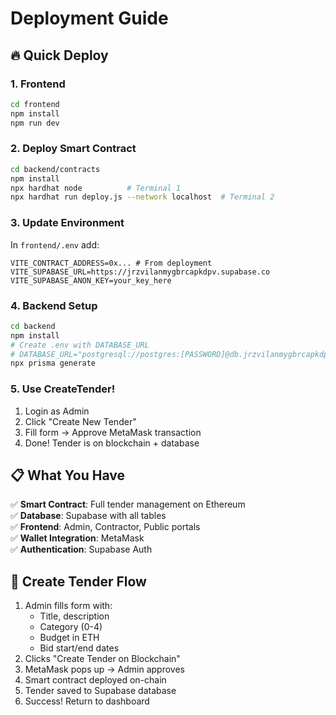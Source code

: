 # Deployment Guide

## 🔥 Quick Deploy

### 1. Frontend
```bash
cd frontend
npm install
npm run dev
```

### 2. Deploy Smart Contract
```bash
cd backend/contracts
npm install
npx hardhat node          # Terminal 1
npx hardhat run deploy.js --network localhost  # Terminal 2
```

### 3. Update Environment
In `frontend/.env` add:
```env
VITE_CONTRACT_ADDRESS=0x... # From deployment
VITE_SUPABASE_URL=https://jrzvilanmygbrcapkdpv.supabase.co
VITE_SUPABASE_ANON_KEY=your_key_here
```

### 4. Backend Setup
```bash
cd backend
npm install
# Create .env with DATABASE_URL
# DATABASE_URL="postgresql://postgres:[PASSWORD]@db.jrzvilanmygbrcapkdpv.supabase.co:5432/postgres?schema=public&sslmode=require"
npx prisma generate
```

### 5. Use CreateTender!
1. Login as Admin
2. Click "Create New Tender"
3. Fill form → Approve MetaMask transaction
4. Done! Tender is on blockchain + database

## 📋 What You Have

✅ **Smart Contract**: Full tender management on Ethereum  
✅ **Database**: Supabase with all tables  
✅ **Frontend**: Admin, Contractor, Public portals  
✅ **Wallet Integration**: MetaMask  
✅ **Authentication**: Supabase Auth

## 🎯 Create Tender Flow

1. Admin fills form with:
   - Title, description
   - Category (0-4)
   - Budget in ETH
   - Bid start/end dates
2. Clicks "Create Tender on Blockchain"
3. MetaMask pops up → Admin approves
4. Smart contract deployed on-chain
5. Tender saved to Supabase database
6. Success! Return to dashboard

